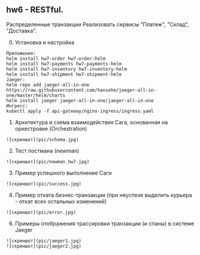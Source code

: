 ## hw6 - RESTful.
Распределенные транзакции
Реализовать сервисы "Платеж", "Склад", "Доставка".

0. Установка и настройка
```
Приложения:
helm install hw7-order hw7-order-helm
helm install hw7-payments hw7-payments-helm
helm install hw7-inventory hw7-inventory-helm
helm install hw7-shipment hw7-shipment-helm
Jaeger:
helm repo add jaeger-all-in-one https://raw.githubusercontent.com/hansehe/jaeger-all-in-one/master/helm/charts
helm install jaeger jaeger-all-in-one/jaeger-all-in-one
Ингресс:
kubectl apply -f api-gateway/nginx-ingress/ingress.yaml
```

1. Архитектура и схема взаимодействия
Сага, основанная на оркестровке (Orchestration) 
```
![скриншот](pic/schema.jpg)
```

2. Тест постмана (newman)
```
![скриншот](pic/newman_hw7.jpg)
```

3. Пример успешного выполнение Саги
```
![скриншот](pic/success.jpg)
```

4. Пример отката бизнес-транзакции (при неуспехе выделить курьера - откат всех остальных изменений)
```
![скриншот](pic/error.jpg)
```

6. Примеры отображения трассировки транзакции (и спаны) в системе Jaeger
```
![скриншот](pic/jaeger1.jpg)
![скриншот](pic/jaeger2.jpg)
```

